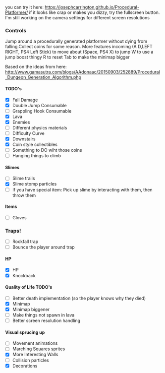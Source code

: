 you can try it here: https://josephcarrington.github.io/Procedural-Platformer/
if it looks like crap or makes you dizzy, try the fullscreen button. I'm still working on the camera settings for different screen resolutions

### Controls

Jump around a procedurally generated platformer without dying from falling.Collect coins for some reason. More features incoming
(A D,LEFT RIGHT, PS4 Left Stick) to move about
(Space, PS4 X) to jump
W to use a jump boost thingy
R to reset
Tab to make the minimap bigger

Based on the ideas from here: http://www.gamasutra.com/blogs/AAdonaac/20150903/252889/Procedural_Dungeon_Generation_Algorithm.php

#### TODO's
- [x] Fall Damage
- [x] Double Jump Consumable
- [ ] Grappling Hook Consumable
- [x] Lava
- [x] Enemies
- [ ] Different physics materials
- [ ] Difficulty Curve
- [x] Downstairs
- [x] Coin style collectibles
- [ ] Something to DO wiht those coins
- [ ] Hanging things to climb

#### Slimes
- [ ] Slime trails
- [x] Slime stomp particles
- [ ] If you have special item: Pick up slime by interacting with them, then throw them

#### Items
- [ ] Gloves

### Traps!
- [ ] Rockfall trap
- [ ] Bounce the player around trap

#### HP
- [x] HP
- [x] Knockback

#### Quality of Life TODO's
- [ ] Better death implementation (so the player knows why they died)
- [x] Minimap
- [x] Minimap biggener
- [ ] Make things not spawn in lava
- [ ] Better screen resolution handling

#### Visual sprucing up
- [ ] Movement animations
- [ ] Marching Squares sprites
- [x] More Interesting Walls
- [ ] Collision particles
- [x] Decorations